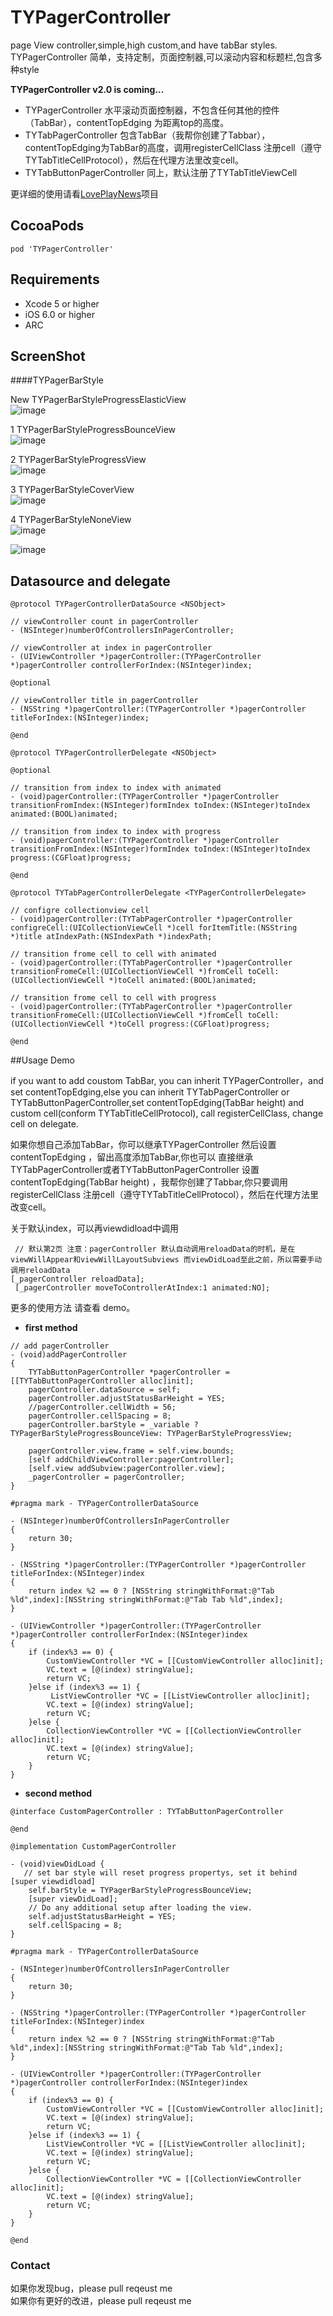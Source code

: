 # TYPagerController
page View controller,simple,high custom,and have tabBar styles.<br>
TYPagerController 简单，支持定制，页面控制器,可以滚动内容和标题栏,包含多种style

**TYPagerController v2.0 is coming...**

* TYPagerController 水平滚动页面控制器，不包含任何其他的控件（TabBar），contentTopEdging 为距离top的高度。
* TYTabPagerController 包含TabBar（我帮你创建了Tabbar），contentTopEdging为TabBar的高度，调用registerCellClass 注册cell（遵守TYTabTitleCellProtocol），然后在代理方法里改变cell。
* TYTabButtonPagerController 同上，默认注册了TYTabTitleViewCell

更详细的使用请看[LovePlayNews](https://github.com/12207480/LovePlayNews)项目

## CocoaPods
```
pod 'TYPagerController'
```

## Requirements
* Xcode 5 or higher
* iOS 6.0 or higher
* ARC

## ScreenShot
####TYPagerBarStyle

New TYPagerBarStyleProgressElasticView<br>
![image](https://github.com/12207480/TYPagerController/blob/master/ScreenShot/TYPagerController6.gif)

1 TYPagerBarStyleProgressBounceView<br>
![image](https://raw.githubusercontent.com/12207480/TYPagerController/master/ScreenShot/TYPagerController1.gif)

2 TYPagerBarStyleProgressView<br>
![image](https://raw.githubusercontent.com/12207480/TYPagerController/master/ScreenShot/TYPagerController2.gif)

3 TYPagerBarStyleCoverView<br>
![image](https://raw.githubusercontent.com/12207480/TYPagerController/master/ScreenShot/TYPagerController3.gif)

4 TYPagerBarStyleNoneView<br>
![image](https://raw.githubusercontent.com/12207480/TYPagerController/master/ScreenShot/TYPagerController4.gif)

![image](https://raw.githubusercontent.com/12207480/TYPagerController/master/ScreenShot/TYPagerController5.gif)

## Datasource and delegate

```objc
@protocol TYPagerControllerDataSource <NSObject>

// viewController count in pagerController
- (NSInteger)numberOfControllersInPagerController;

// viewController at index in pagerController
- (UIViewController *)pagerController:(TYPagerController *)pagerController controllerForIndex:(NSInteger)index;

@optional

// viewController title in pagerController
- (NSString *)pagerController:(TYPagerController *)pagerController titleForIndex:(NSInteger)index;

@end
```
```objc
@protocol TYPagerControllerDelegate <NSObject>

@optional

// transition from index to index with animated
- (void)pagerController:(TYPagerController *)pagerController transitionFromIndex:(NSInteger)formIndex toIndex:(NSInteger)toIndex animated:(BOOL)animated;

// transition from index to index with progress
- (void)pagerController:(TYPagerController *)pagerController transitionFromIndex:(NSInteger)formIndex toIndex:(NSInteger)toIndex progress:(CGFloat)progress;

@end
```
```objc
@protocol TYTabPagerControllerDelegate <TYPagerControllerDelegate>

// configre collectionview cell
- (void)pagerController:(TYTabPagerController *)pagerController configreCell:(UICollectionViewCell *)cell forItemTitle:(NSString *)title atIndexPath:(NSIndexPath *)indexPath;

// transition frome cell to cell with animated
- (void)pagerController:(TYTabPagerController *)pagerController transitionFromeCell:(UICollectionViewCell *)fromCell toCell:(UICollectionViewCell *)toCell animated:(BOOL)animated;

// transition frome cell to cell with progress
- (void)pagerController:(TYTabPagerController *)pagerController transitionFromeCell:(UICollectionViewCell *)fromCell toCell:(UICollectionViewCell *)toCell progress:(CGFloat)progress;

@end
```
##Usage Demo

if you want to add coustom TabBar, you can inherit TYPagerController，and set contentTopEdging,else  you can inherit TYTabPagerController or TYTabButtonPagerController,set contentTopEdging(TabBar height) and custom cell(conform TYTabTitleCellProtocol), call registerCellClass, change cell on delegate.<br>

如果你想自己添加TabBar，你可以继承TYPagerController 然后设置 contentTopEdging ，留出高度添加TabBar,你也可以 直接继承 TYTabPagerController或者TYTabButtonPagerController 设置contentTopEdging(TabBar height) ，我帮你创建了Tabbar,你只要调用registerCellClass 注册cell（遵守TYTabTitleCellProtocol），然后在代理方法里改变cell。<br>

关于默认index，可以再viewdidload中调用<br>
```objc
 // 默认第2页 注意：pagerController 默认自动调用reloadData的时机，是在viewWillAppear和viewWillLayoutSubviews 而viewDidLoad至此之前，所以需要手动调用reloadData
[_pagerController reloadData];
 [_pagerController moveToControllerAtIndex:1 animated:NO];
```
更多的使用方法 请查看 demo。

* **first method**

```objc
// add pagerController
- (void)addPagerController
{
    TYTabButtonPagerController *pagerController = [[TYTabButtonPagerController alloc]init];
    pagerController.dataSource = self;
    pagerController.adjustStatusBarHeight = YES;
    //pagerController.cellWidth = 56;
    pagerController.cellSpacing = 8;
    pagerController.barStyle = _variable ? TYPagerBarStyleProgressBounceView: TYPagerBarStyleProgressView;
    
    pagerController.view.frame = self.view.bounds;
    [self addChildViewController:pagerController];
    [self.view addSubview:pagerController.view];
    _pagerController = pagerController;
}

#pragma mark - TYPagerControllerDataSource

- (NSInteger)numberOfControllersInPagerController
{
    return 30;
}

- (NSString *)pagerController:(TYPagerController *)pagerController titleForIndex:(NSInteger)index
{
    return index %2 == 0 ? [NSString stringWithFormat:@"Tab %ld",index]:[NSString stringWithFormat:@"Tab Tab %ld",index];
}

- (UIViewController *)pagerController:(TYPagerController *)pagerController controllerForIndex:(NSInteger)index
{
    if (index%3 == 0) {
        CustomViewController *VC = [[CustomViewController alloc]init];
        VC.text = [@(index) stringValue];
        return VC;
    }else if (index%3 == 1) {
         ListViewController *VC = [[ListViewController alloc]init];
        VC.text = [@(index) stringValue];
        return VC;
    }else {
        CollectionViewController *VC = [[CollectionViewController alloc]init];
        VC.text = [@(index) stringValue];
        return VC;
    }
}

```

* **second method**

```objc
@interface CustomPagerController : TYTabButtonPagerController

@end

@implementation CustomPagerController

- (void)viewDidLoad {
   // set bar style will reset progress propertys, set it behind [super viewdidload]
    self.barStyle = TYPagerBarStyleProgressBounceView;
    [super viewDidLoad];
    // Do any additional setup after loading the view.
    self.adjustStatusBarHeight = YES;
    self.cellSpacing = 8;
}

#pragma mark - TYPagerControllerDataSource

- (NSInteger)numberOfControllersInPagerController
{
    return 30;
}

- (NSString *)pagerController:(TYPagerController *)pagerController titleForIndex:(NSInteger)index
{
    return index %2 == 0 ? [NSString stringWithFormat:@"Tab %ld",index]:[NSString stringWithFormat:@"Tab Tab %ld",index];
}

- (UIViewController *)pagerController:(TYPagerController *)pagerController controllerForIndex:(NSInteger)index
{
    if (index%3 == 0) {
        CustomViewController *VC = [[CustomViewController alloc]init];
        VC.text = [@(index) stringValue];
        return VC;
    }else if (index%3 == 1) {
        ListViewController *VC = [[ListViewController alloc]init];
        VC.text = [@(index) stringValue];
        return VC;
    }else {
        CollectionViewController *VC = [[CollectionViewController alloc]init];
        VC.text = [@(index) stringValue];
        return VC;
    }
}

@end

```
### Contact
如果你发现bug，please pull reqeust me <br>
如果你有更好的改进，please pull reqeust me <br>
